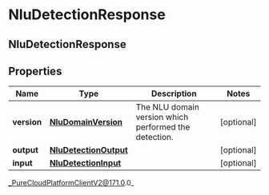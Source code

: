 # NluDetectionResponse

## NluDetectionResponse

## Properties

|Name | Type | Description | Notes|
|------------ | ------------- | ------------- | -------------|
| **version** | [**NluDomainVersion**](NluDomainVersion) | The NLU domain version which performed the detection. | [optional] |
| **output** | [**NluDetectionOutput**](NluDetectionOutput) |  | [optional] |
| **input** | [**NluDetectionInput**](NluDetectionInput) |  | [optional] |



_PureCloudPlatformClientV2@171.0.0_
